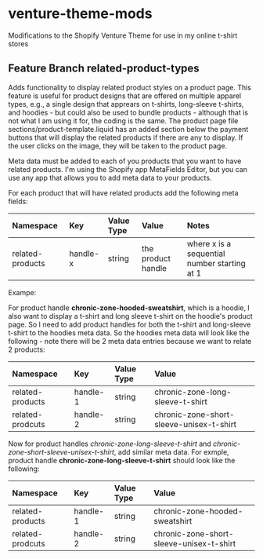 # venture-theme-mods
Modifications to the Shopify Venture Theme for use in my online t-shirt stores

## Feature Branch **related-product-types**

Adds functionality to display related product styles on a product page.  This feature is useful for product designs that are offered on multiple apparel types, e.g., a single design that apprears on t-shirts, long-sleeve t-shirts, and hoodies - but could also be used to bundle products - although that is not what I am using it for, the coding is the same. The product page file sections/product-template.liquid has an added section below the payment buttons that will display the related products if there are any to display. If the user clicks on the image, they will be taken to the product page.

Meta data must be added to each of you products that you want to have related products. I'm using the Shopify app MetaFields Editor, but you can use any app that allows you to add meta data to your products.

For each product that will have related products add the following meta fields:

| Namespace        | Key             | Value Type | Value                  | Notes                                       |
|:-----------------|:----------------|:-----------|:-----------------------|:--------------------------------------------|
| related-products | handle-x        | string     | the product handle     | where x is a sequential number starting at 1|

Exampe:

For product handle **chronic-zone-hooded-sweatshirt**, which is a hoodie, I also want to display a t-shirt and long sleeve t-shirt on the hoodie's product page. So I need to add product handles for both the t-shirt and long-sleeve t-shirt to the hoodies meta data. So the hoodies meta data will look like the following - note there will be 2 meta data entries because we want to relate 2 products:

| Namespace        | Key             | Value Type | Value                  |
|:-----------------|:----------------|:-----------|:-----------------------|
| related-products | handle-1        | string     | chronic-zone-long-sleeve-t-shirt     |
| related-prodcuts | handle-2        | string     | chronic-zone-short-sleeve-unisex-t-shirt |

Now for product handles *chronic-zone-long-sleeve-t-shirt* and *chronic-zone-short-sleeve-unisex-t-shirt*, add similar meta data. For exmple, product handle **chronic-zone-long-sleeve-t-shirt** should look like the following:

| Namespace        | Key             | Value Type | Value                  |
|:-----------------|:----------------|:-----------|:-----------------------|
| related-products | handle-1        | string     | chronic-zone-hooded-sweatshirt     |
| related-prodcuts | handle-2        | string     | chronic-zone-short-sleeve-unisex-t-shirt |


